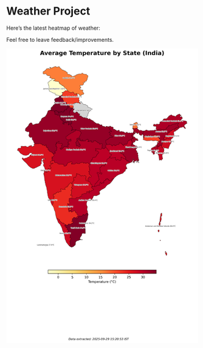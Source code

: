 # Weather Project

Here’s the latest heatmap of weather:

Feel free to leave feedback/improvements.

![India Heatmap](docs/assets/india_heatmap.png?v=DA567F)
